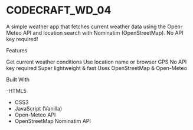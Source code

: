 # CODECRAFT_WD_04
A simple weather app that fetches current weather data using the Open-Meteo API and location search with Nominatim (OpenStreetMap). No API key required!

Features

Get current weather conditions
 Use location name or browser GPS
 No API key required
 Super lightweight & fast
 Uses OpenStreetMap & Open-Meteo

 Built With

 -HTML5
- CSS3
- JavaScript (Vanilla)
- Open-Meteo API
- OpenStreetMap Nominatim API
